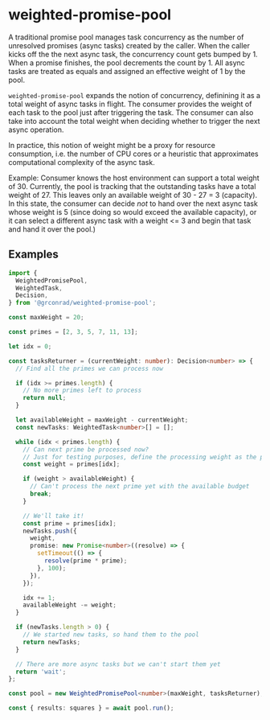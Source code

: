 # weighted-promise-pool

A traditional promise pool manages task concurrency as the number of unresolved promises (async tasks) created by the caller. When the caller kicks off the the next async task, the concurrency count gets bumped by 1. When a promise finishes, the pool decrements the count by 1. All async tasks are treated as equals and assigned an effective weight of 1 by the pool.

`weighted-promise-pool` expands the notion of concurrency, definining it as a total weight of async tasks in flight. The consumer provides the weight of each task to the pool just after triggering the task. The consumer can also take into account the total weight when deciding whether to trigger the next async operation.

In practice, this notion of weight might be a proxy for resource consumption, i.e. the number of CPU cores or a heuristic that approximates computational complexity of the async task.

Example: Consumer knows the host environment can support a total weight of 30. Currently, the pool is tracking that the outstanding tasks have a total weight of 27. This leaves only an available weight of 30 - 27 = 3 (capacity). In this state, the consumer can decide _not_ to hand over the next async task whose weight is 5 (since doing so would exceed the available capacity), or it can select a different async task with a weight <= 3 and begin that task and hand it over the pool.)

## Examples

```ts
import {
  WeightedPromisePool,
  WeightedTask,
  Decision,
} from '@grconrad/weighted-promise-pool';

const maxWeight = 20;

const primes = [2, 3, 5, 7, 11, 13];

let idx = 0;

const tasksReturner = (currentWeight: number): Decision<number> => {
  // Find all the primes we can process now

  if (idx >= primes.length) {
    // No more primes left to process
    return null;
  }

  let availableWeight = maxWeight - currentWeight;
  const newTasks: WeightedTask<number>[] = [];

  while (idx < primes.length) {
    // Can next prime be processed now?
    // Just for testing purposes, define the processing weight as the prime's value
    const weight = primes[idx];

    if (weight > availableWeight) {
      // Can't process the next prime yet with the available budget
      break;
    }

    // We'll take it!
    const prime = primes[idx];
    newTasks.push({
      weight,
      promise: new Promise<number>((resolve) => {
        setTimeout(() => {
          resolve(prime * prime);
        }, 100);
      }),
    });

    idx += 1;
    availableWeight -= weight;
  }

  if (newTasks.length > 0) {
    // We started new tasks, so hand them to the pool
    return newTasks;
  }

  // There are more async tasks but we can't start them yet
  return 'wait';
};

const pool = new WeightedPromisePool<number>(maxWeight, tasksReturner);

const { results: squares } = await pool.run();
```
